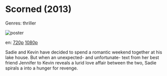 # Scorned (2013)

Genres: thriller

![poster](http://image.tmdb.org/t/p/w500/mbIrFTLNRhSHBinxqM8pcdWewEz.jpg)

en:
  [720p](magnet:?xt=urn:btih:E062879B72AEBBE5E2A617654CED4D7630BA0E6E&tr=udp://glotorrents.pw:6969/announce&tr=udp://tracker.opentrackr.org:1337/announce&tr=udp://torrent.gresille.org:80/announce&tr=udp://tracker.openbittorrent.com:80&tr=udp://tracker.coppersurfer.tk:6969&tr=udp://tracker.leechers-paradise.org:6969&tr=udp://p4p.arenabg.ch:1337&tr=udp://tracker.internetwarriors.net:1337)
  [1080p](magnet:?xt=urn:btih:c0e8f7bfacddb5dcfb5ee7eb9259cfce7dda27fc&dn=Scorned+%282013%29+1080p+BrRip+x264+-+YIFY&tr=udp%3A%2F%2Ftracker.openbittorrent.com%3A80%2Fannounce&tr=udp%3A%2F%2Fglotorrents.pw%3A6969%2Fannounce&tr=udp%3A%2F%2Ftracker.openbittorrent.com%3A80%2Fannounce&tr=udp%3A%2F%2Ftracker.opentrackr.org%3A1337%2Fannounce&tr=udp%3A%2F%2Fzer0day.to%3A1337%2Fannounce&tr=udp%3A%2F%2Ftracker.coppersurfer.tk%3A6969%2Fannounce)
  


Sadie and Kevin have decided to spend a romantic weekend together at his lake house.  But when an unexpected- and unfortunate- text from her best friend Jennifer to Kevin reveals a lurid love affair between the two, Sadie spirals a into a hunger for revenge.